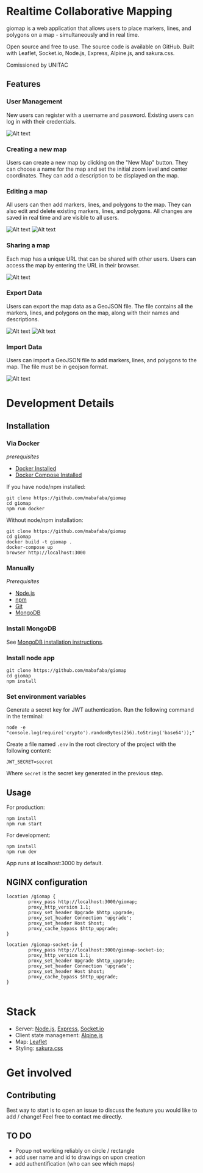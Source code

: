 # Realtime Collaborative Mapping

giomap is a web application that allows users to place markers, lines, and polygons on a map - simultaneously and in real time.

Open source and free to use. The source code is available on GitHub. Built with Leaflet, Socket.io, Node.js, Express, Alpine.js, and sakura.css.

Comissioned by UNITAC

## Features 

### User Management

New users can register with a username and password. Existing users can log in with their credentials.

![Alt text](<Bildschirmfoto 2024-06-10 um 15.43.07.png>)


### Creating a new map

Users can create a new map by clicking on the "New Map" button. They can choose a name for the map and set the initial zoom level and center coordinates. They can add a description to be displayed on the map.

### Editing a map

All users can then add markers, lines, and polygons to the map. They can also edit and delete existing markers, lines, and polygons. All changes are saved in real time and are visible to all users.


![Alt text](<Bildschirmfoto 2024-06-10 um 15.38.37.png>)
![Alt text](<Bildschirmfoto 2024-06-10 um 15.39.31.png>)

### Sharing a map

Each map has a unique URL that can be shared with other users. Users can access the map by entering the URL in their browser.

![Alt text](<Bildschirmfoto 2024-06-10 um 15.41.27.png>)

### Export Data

Users can export the map data as a GeoJSON file. The file contains all the markers, lines, and polygons on the map, along with their names and descriptions.

![Alt text](<Bildschirmfoto 2024-06-10 um 15.41.36.png>)
![Alt text](<Bildschirmfoto 2024-06-10 um 15.42.00.png>)

### Import Data

Users can import a GeoJSON file to add markers, lines, and polygons to the map. The file must be in geojson format.

![Alt text](<Bildschirmfoto 2024-06-10 um 15.55.24.png>)


# Development Details


## Installation

### Via Docker

*prerequisites*

- [Docker Installed](https://www.docker.com/)
- [Docker Compose Installed](https://docs.docker.com/compose/install/)


If you have node/npm installed:

```
git clone https://github.com/mabafaba/giomap
cd giomap
npm run docker
```

Without node/npm installation:
```
git clone https://github.com/mabafaba/giomap
cd giomap
docker build -t giomap .
docker-compose up
browser http://localhost:3000
```


### Manually

*Prerequisites*

- [Node.js](https://nodejs.org/en/)
- [npm](https://www.npmjs.com/)
- [Git](https://git-scm.com/)
- [MongoDB](https://www.mongodb.com/)

### Install MongoDB

See [MongoDB installation instructions](https://docs.mongodb.com/manual/installation/).

### Install node app
```
git clone https://github.com/mabafaba/giomap
cd giomap
npm install
```


### Set environment variables

Generate a secret key for JWT authentication. Run the following command in the terminal:

```
node -e "console.log(require('crypto').randomBytes(256).toString('base64'));"
```

Create a file named `.env` in the root directory of the project with the following content:
```
JWT_SECRET=secret
```
Where `secret` is the secret key generated in the previous step.


## Usage
For production:

```
npm install
npm run start
```

For development:
```
npm install
npm run dev
```

App runs at localhost:3000 by default.

## NGINX configuration

```
location /giomap {
        proxy_pass http://localhost:3000/giomap;
        proxy_http_version 1.1;
        proxy_set_header Upgrade $http_upgrade;
        proxy_set_header Connection 'upgrade';
        proxy_set_header Host $host;
        proxy_cache_bypass $http_upgrade;
}

location /giomap-socket-io {
        proxy_pass http://localhost:3000/giomap-socket-io;
        proxy_http_version 1.1;
        proxy_set_header Upgrade $http_upgrade;
        proxy_set_header Connection 'upgrade';
        proxy_set_header Host $host;
        proxy_cache_bypass $http_upgrade;
}


```

# Stack

- Server: [Node.js](https://nodejs.org/en/), [Express](https://expressjs.com/), [Socket.io](https://socket.io/)
- Client state management: [Alpine.js](https://alpinejs.dev/)
- Map: [Leaflet](https://leafletjs.com/)
- Styling: [sakura.css](https://github.com/oxalorg/sakura)


# Get involved

## Contributing

Best way to start is to open an issue to discuss the feature you would like to add / change!
Feel free to contact me directly.

## TO DO

- Popup not working reliably on circle / rectangle
- add user name and id to drawings on upon creation
- add authentification (who can see which maps)
